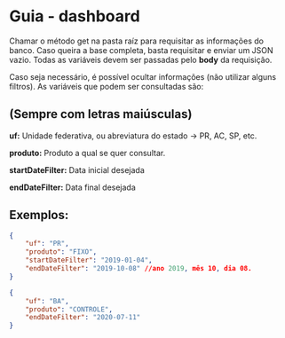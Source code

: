 # Guia - dashboard

Chamar o método get na pasta raíz para requisitar as informações do banco. Caso queira a base completa, basta requisitar e enviar um JSON vazio.
Todas as variáveis devem ser passadas pelo **body** da requisição.

Caso seja necessário, é possível ocultar informações (não utilizar alguns filtros).
As variáveis que podem ser consultadas são:
## (Sempre com letras maiúsculas)
**uf:** Unidade federativa, ou abreviatura do estado -> PR, AC, SP, etc.

**produto:** Produto a qual se quer consultar.

**startDateFilter:** Data inicial desejada

**endDateFilter:** Data final desejada

## Exemplos:
```JSON
{
    "uf": "PR",
    "produto": "FIXO",
    "startDateFilter": "2019-01-04",
    "endDateFilter": "2019-10-08" //ano 2019, mês 10, dia 08.
}
```

```JSON
{
    "uf": "BA",
    "produto": "CONTROLE",
    "endDateFilter": "2020-07-11"
}
```
